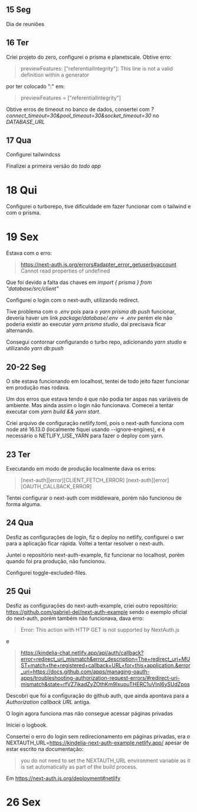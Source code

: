 

## 15 Seg
Dia de reuniões

## 16 Ter
Criei projeto do zero, configurei o prisma e planetscale.
Obtive erro:

> previewFeatures: ["referentialIntegrity"]: This line is not a valid definition within a generator

por ter colocado ":" em:

> previewFeatures = ["referentialIntegrity"]

Obtive erros de timeout no banco de dados, consertei com
*?connect_timeout=30&pool_timeout=30&socket_timeout=30*
no *DATABASE_URL*

## 17 Qua
Configurei tailwindcss

Finalizei a primeira versão do *todo app*

# 18 Qui
Configurei o turborepo, tive dificuldade em fazer funcionar com o tailwind e com o prisma.

# 19 Sex
Estava com o erro:
> https://next-auth.js.org/errors#adapter_error_getuserbyaccount Cannot read properties of undefined

Que foi devido a falta das chaves em *import { prisma } from "database/src/client"*

Configurei o login com o next-auth, utilizando redirect.

Tive problema com o *.env* pois para o *yarn prisma db push* funcionar, deveria haver um link
*package/database/.env -> .env*
perém ele não poderia existir ao executar *yarn prisma studio*, daí precisava ficar alternando.

Consegui contornar configurando o turbo repo, adicionando *yarn studio* e utilizando *yarn db:push*

## 20-22 Seg
O site estava funcionando em localhost, tentei de todo jeito fazer funcionar em produção mas rodava.

Um dos erros que estava tendo é que não podia ter aspas nas variáveis de ambiente.
Mas ainda assim o login não funcionava. Comecei a tentar executar com *yarn build && yarn start*.

Criei arquivo de configuração netlify.toml, pois o next-auth funciona com node até 16.13.0 (localmente fiquei usando --ignore-engines), e é necessário o NETLIFY_USE_YARN para fazer o deploy com yarn.

## 23 Ter
Executando em modo de produção localmente dava os erros:
> [next-auth][error][CLIENT_FETCH_ERROR]
> [next-auth][error][OAUTH_CALLBACK_ERROR]

Tentei configurar o next-auth com middleware, porém não funcionou de forma alguma.

## 24 Qua
Desfiz as configurações de login, fiz o deploy no netlify, configurei o swr para a aplicação ficar rápida. Voltei a tentar resolver o next-auth.

Juntei o repositório next-auth-example, fiz funcionar no localhost, porém quando foi pra produção, não funcionou.

Configurei toggle-excluded-files.


## 25 Qui
Desfiz as configurações do next-auth-example, criei outro repositório:
https://github.com/gabriel-del/next-auth-example
sendo o exemplo oficial do next-auth, porém também não funcionava, dava erro:

> Error: This action with HTTP GET is not supported by NextAuth.js

e

> https://kindelia-chat.netlify.app/api/auth/callback?error=redirect_uri_mismatch&error_description=The+redirect_uri+MUST+match+the+registered+callback+URL+for+this+application.&error_uri=https://docs.github.com/apps/managing-oauth-apps/troubleshooting-authorization-request-errors/#redirect-uri-mismatch&state=rfVZ7ikadZyZOthKm9IxupuTHERC1uVInI6ySUdZpos

Descobri que foi a configuração do github auth, que ainda apontava para a *Authorization callback URL* antiga.

O login agora funciona mas não consegue acessar páginas privadas

Iniciei o logbook.

Consertei o erro do login sem redirecionamento em páginas privadas,
era o NEXTAUTH_URL=https://kindelia-next-auth-example.netlify.app/
apesar de estar escrito na documentação:

> you do not need to set the NEXTAUTH_URL environment variable as it is set automatically as part of the build process.

Em https://next-auth.js.org/deployment#netlify

# 26 Sex

